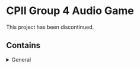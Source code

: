 # CPII Group 4 Audio Game
This project has been discontinued.

## Contains

<details>
  <summary>General</summary>

- 6 HTML Files
- CSS and JS files
- Custom Images
- Easter Egg Page
</details>
